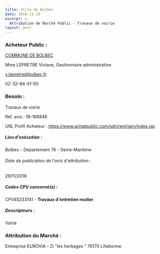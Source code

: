 ```yaml
---
title: Ville de Bolbec
date: 2018-11-29
excerpt: >-
  Attribution de Marché Public - Travaux de voirie
layout: post
---
```


### Acheteur Public : 
<a href="/acheteur-33/siren-217601145"> COMMUNE DE BOLBEC</a><br/>

Mme LEPRETRE Viviane, Gestionnaire administrative

v.lepretre@bolbec.fr

02-32-84-51-50

### Besoin :

Travaux de voirie

Ref. avis : 18-166846

URL Profil Acheteur : https://www.achatpublic.com/sdm/ent/gen/index.jsp

##### Lieu d'exécution :

Bolbec - Département 76 - Seine-Maritime

###### Date de publication de l'avis d'attribution : 
29/11/2018

##### Codes CPV concerné(s) :
CPV45233141 - **Travaux d'entretien routier** <br/>

##### Descripteurs :
Voirie <br/>

### Attribution du Marché :
Entreprise EUROVIA - Zi "les herbages " 76170 Lillebonne <br/>
